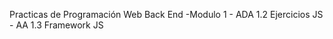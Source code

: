 Practicas de Programación Web Back End
-Modulo 1 - ADA 1.2 Ejercicios JS
          - AA 1.3 Framework JS
